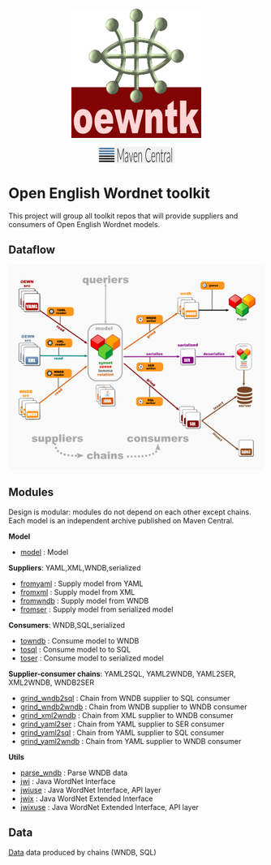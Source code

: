<p align="center">
<img width="256" src="images/oewntk.png" alt="OEWNTK">
</p>
<p align="center">
<img width="150" src="images/mavencentral.png" alt="Maven Central">
</p>

# Open English Wordnet toolkit

This project will group all toolkit repos that will provide suppliers and consumers of Open English Wordnet models.

## Dataflow

![Dataflow](images/dataflow.png  "Dataflow")

## Modules

Design is modular: modules do not depend on each other except chains. Each model is an independent archive published on Maven Central.

**Model**
- [model](http://github.com/oewntk/model) : Model

**Suppliers**: YAML,XML,WNDB,serialized
- [fromyaml](http://github.com/oewntk/fromyaml) : Supply model from YAML
- [fromxml](http://github.com/oewntk/fromxml) : Supply model from XML
- [fromwndb](http://github.com/oewntk/fromwndb) : Supply model from WNDB
- [fromser](http://github.com/oewntk/fromser) : Supply model from serialized model

**Consumers**: WNDB,SQL,serialized
- [towndb](http://github.com/oewntk/towndb)  : Consume model to WNDB
- [tosql](http://github.com/oewntk/tosql) : Consume model to to SQL
- [toser](http://github.com/oewntk/toser) : Consume model to serialized model

**Supplier-consumer chains**: YAML2SQL, YAML2WNDB, YAML2SER, XML2WNDB, WNDB2SER
- [grind_wndb2sql](http://github.com/oewntk/grind_wndb2sql) : Chain from WNDB supplier to SQL consumer
- [grind_wndb2wndb](http://github.com/oewntk/grind_wndb2wndb)  : Chain from WNDB supplier to WNDB consumer
- [grind_xml2wndb](http://github.com/oewntk/grind_xml2wndb)  : Chain from XML supplier to WNDB consumer
- [grind_yaml2ser](http://github.com/oewntk/grind_yaml2ser)  : Chain from YAML supplier to SER consumer
- [grind_yaml2sql](http://github.com/oewntk/grind_yaml2sql)  : Chain from YAML supplier to SQL consumer
- [grind_yaml2wndb](http://github.com/oewntk/grind_yaml2wndb)  : Chain from YAML supplier to WNDB consumer

**Utils**
- [parse_wndb](http://github.com/oewntk/parse_wndb) : Parse WNDB data
- [jwi](http://github.com/oewntk/jwi) : Java WordNet Interface
- [jwiuse](http://github.com/oewntk/jwiuse) : Java WordNet Interface, API layer
- [jwix](http://github.com/oewntk/jwix) : Java WordNet Extended Interface
- [jwixuse](http://github.com/oewntk/jwixuse) : Java WordNet Extended Interface, API layer

## Data
[Data](http://github.com/oewntk/) data produced by chains (WNDB, SQL)
